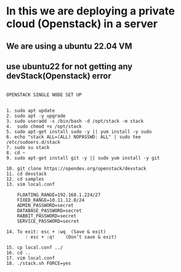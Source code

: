 # In this we are deploying a private cloud (Openstack) in a server
## We are using a ubuntu 22.04 VM 
## use ubuntu22 for not getting any devStack(Openstack) error

```

OPENSTACK SINGLE NODE SET UP


1. sudo apt update
2. sudo apt -y upgrade
3. sudo useradd -s /bin/bash -d /opt/stack -m stack
4.  sudo chmod +x /opt/stack
5. sudo apt-get install sudo -y || yum install -y sudo
6. echo "stack ALL=(ALL) NOPASSWD: ALL" | sudo tee /etc/sudoers.d/stack
7. sudo su stack
8. cd ~
9. sudo apt-get install git -y || sudo yum install -y git

10. git clone https://opendev.org/openstack/devstack
11. cd devstack
12. cd samples
13. vim local.conf

	FLOATING_RANGE=192.168.1.224/27
	FIXED_RANGE=10.11.12.0/24
	ADMIN_PASSWORD=secret
	DATABASE_PASSWORD=secret
	RABBIT_PASSWORD=secret
	SERVICE_PASSWORD=secret

14. To exit: esc + :wq  (Save & exit)
       : esc + :q!    (Don’t save & exit)

15. cp local.conf ../
16. cd ..
17. vim local.conf
18. ./stack.sh FORCE=yes
```

